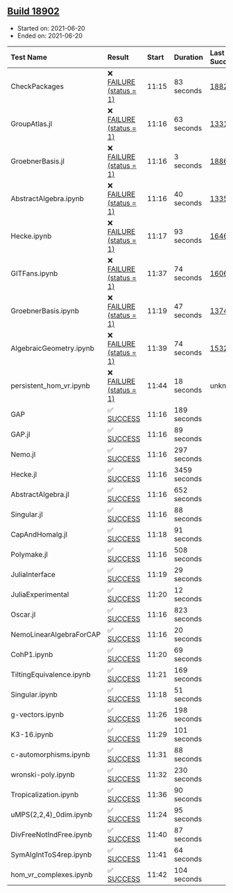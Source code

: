 ## [Build 18902](https://oscarci.mathematik.uni-kl.de/job/oscar/18902/)

* Started on: 2021-06-20
* Ended on: 2021-06-20

| Test Name    | Result | Start | Duration | Last Success | First Failure |
|:-------------|:-------|:------|:---------|:-------------|:--------------|
| CheckPackages | ❌ [FAILURE (status = 1)](https://oscarci.mathematik.uni-kl.de/job/oscar/18902/artifact/logs/build-18902/CheckPackages.log) | 11:15 | 83 seconds | [18822](https://oscarci.mathematik.uni-kl.de/job/oscar/18822/) | [18823](https://oscarci.mathematik.uni-kl.de/job/oscar/18823/) |
| GroupAtlas.jl | ❌ [FAILURE (status = 1)](https://oscarci.mathematik.uni-kl.de/job/oscar/18902/artifact/logs/build-18902/GroupAtlas.jl.log) | 11:16 | 63 seconds | [13311](https://oscarci.mathematik.uni-kl.de/job/oscar/13311/) | [13312](https://oscarci.mathematik.uni-kl.de/job/oscar/13312/) |
| GroebnerBasis.jl | ❌ [FAILURE (status = 1)](https://oscarci.mathematik.uni-kl.de/job/oscar/18902/artifact/logs/build-18902/GroebnerBasis.jl.log) | 11:16 | 3 seconds | [18864](https://oscarci.mathematik.uni-kl.de/job/oscar/18864/) | [18865](https://oscarci.mathematik.uni-kl.de/job/oscar/18865/) |
| AbstractAlgebra.ipynb | ❌ [FAILURE (status = 1)](https://oscarci.mathematik.uni-kl.de/job/oscar/18902/artifact/logs/build-18902/AbstractAlgebra.ipynb.log) | 11:16 | 40 seconds | [13355](https://oscarci.mathematik.uni-kl.de/job/oscar/13355/) | [13356](https://oscarci.mathematik.uni-kl.de/job/oscar/13356/) |
| Hecke.ipynb | ❌ [FAILURE (status = 1)](https://oscarci.mathematik.uni-kl.de/job/oscar/18902/artifact/logs/build-18902/Hecke.ipynb.log) | 11:17 | 93 seconds | [16463](https://oscarci.mathematik.uni-kl.de/job/oscar/16463/) | [16464](https://oscarci.mathematik.uni-kl.de/job/oscar/16464/) |
| GITFans.ipynb | ❌ [FAILURE (status = 1)](https://oscarci.mathematik.uni-kl.de/job/oscar/18902/artifact/logs/build-18902/GITFans.ipynb.log) | 11:37 | 74 seconds | [16068](https://oscarci.mathematik.uni-kl.de/job/oscar/16068/) | [16069](https://oscarci.mathematik.uni-kl.de/job/oscar/16069/) |
| GroebnerBasis.ipynb | ❌ [FAILURE (status = 1)](https://oscarci.mathematik.uni-kl.de/job/oscar/18902/artifact/logs/build-18902/GroebnerBasis.ipynb.log) | 11:19 | 47 seconds | [13748](https://oscarci.mathematik.uni-kl.de/job/oscar/13748/) | [13749](https://oscarci.mathematik.uni-kl.de/job/oscar/13749/) |
| AlgebraicGeometry.ipynb | ❌ [FAILURE (status = 1)](https://oscarci.mathematik.uni-kl.de/job/oscar/18902/artifact/logs/build-18902/AlgebraicGeometry.ipynb.log) | 11:39 | 74 seconds | [15322](https://oscarci.mathematik.uni-kl.de/job/oscar/15322/) | [15323](https://oscarci.mathematik.uni-kl.de/job/oscar/15323/) |
| persistent_hom_vr.ipynb | ❌ [FAILURE (status = 1)](https://oscarci.mathematik.uni-kl.de/job/oscar/18902/artifact/logs/build-18902/persistent_hom_vr.ipynb.log) | 11:44 | 18 seconds | unknown | unknown |
| GAP | ✅ [SUCCESS](https://oscarci.mathematik.uni-kl.de/job/oscar/18902/artifact/logs/build-18902/GAP.log) | 11:16 | 189 seconds |  |  |
| GAP.jl | ✅ [SUCCESS](https://oscarci.mathematik.uni-kl.de/job/oscar/18902/artifact/logs/build-18902/GAP.jl.log) | 11:16 | 89 seconds |  |  |
| Nemo.jl | ✅ [SUCCESS](https://oscarci.mathematik.uni-kl.de/job/oscar/18902/artifact/logs/build-18902/Nemo.jl.log) | 11:16 | 297 seconds |  |  |
| Hecke.jl | ✅ [SUCCESS](https://oscarci.mathematik.uni-kl.de/job/oscar/18902/artifact/logs/build-18902/Hecke.jl.log) | 11:16 | 3459 seconds |  |  |
| AbstractAlgebra.jl | ✅ [SUCCESS](https://oscarci.mathematik.uni-kl.de/job/oscar/18902/artifact/logs/build-18902/AbstractAlgebra.jl.log) | 11:16 | 652 seconds |  |  |
| Singular.jl | ✅ [SUCCESS](https://oscarci.mathematik.uni-kl.de/job/oscar/18902/artifact/logs/build-18902/Singular.jl.log) | 11:16 | 88 seconds |  |  |
| CapAndHomalg.jl | ✅ [SUCCESS](https://oscarci.mathematik.uni-kl.de/job/oscar/18902/artifact/logs/build-18902/CapAndHomalg.jl.log) | 11:18 | 91 seconds |  |  |
| Polymake.jl | ✅ [SUCCESS](https://oscarci.mathematik.uni-kl.de/job/oscar/18902/artifact/logs/build-18902/Polymake.jl.log) | 11:16 | 508 seconds |  |  |
| JuliaInterface | ✅ [SUCCESS](https://oscarci.mathematik.uni-kl.de/job/oscar/18902/artifact/logs/build-18902/JuliaInterface.log) | 11:19 | 29 seconds |  |  |
| JuliaExperimental | ✅ [SUCCESS](https://oscarci.mathematik.uni-kl.de/job/oscar/18902/artifact/logs/build-18902/JuliaExperimental.log) | 11:20 | 12 seconds |  |  |
| Oscar.jl | ✅ [SUCCESS](https://oscarci.mathematik.uni-kl.de/job/oscar/18902/artifact/logs/build-18902/Oscar.jl.log) | 11:16 | 823 seconds |  |  |
| NemoLinearAlgebraForCAP | ✅ [SUCCESS](https://oscarci.mathematik.uni-kl.de/job/oscar/18902/artifact/logs/build-18902/NemoLinearAlgebraForCAP.log) | 11:16 | 20 seconds |  |  |
| CohP1.ipynb | ✅ [SUCCESS](https://oscarci.mathematik.uni-kl.de/job/oscar/18902/artifact/logs/build-18902/CohP1.ipynb.log) | 11:20 | 69 seconds |  |  |
| TiltingEquivalence.ipynb | ✅ [SUCCESS](https://oscarci.mathematik.uni-kl.de/job/oscar/18902/artifact/logs/build-18902/TiltingEquivalence.ipynb.log) | 11:21 | 169 seconds |  |  |
| Singular.ipynb | ✅ [SUCCESS](https://oscarci.mathematik.uni-kl.de/job/oscar/18902/artifact/logs/build-18902/Singular.ipynb.log) | 11:18 | 51 seconds |  |  |
| g-vectors.ipynb | ✅ [SUCCESS](https://oscarci.mathematik.uni-kl.de/job/oscar/18902/artifact/logs/build-18902/g-vectors.ipynb.log) | 11:26 | 198 seconds |  |  |
| K3-16.ipynb | ✅ [SUCCESS](https://oscarci.mathematik.uni-kl.de/job/oscar/18902/artifact/logs/build-18902/K3-16.ipynb.log) | 11:29 | 101 seconds |  |  |
| c-automorphisms.ipynb | ✅ [SUCCESS](https://oscarci.mathematik.uni-kl.de/job/oscar/18902/artifact/logs/build-18902/c-automorphisms.ipynb.log) | 11:31 | 88 seconds |  |  |
| wronski-poly.ipynb | ✅ [SUCCESS](https://oscarci.mathematik.uni-kl.de/job/oscar/18902/artifact/logs/build-18902/wronski-poly.ipynb.log) | 11:32 | 230 seconds |  |  |
| Tropicalization.ipynb | ✅ [SUCCESS](https://oscarci.mathematik.uni-kl.de/job/oscar/18902/artifact/logs/build-18902/Tropicalization.ipynb.log) | 11:36 | 90 seconds |  |  |
| uMPS(2,2,4)_0dim.ipynb | ✅ [SUCCESS](https://oscarci.mathematik.uni-kl.de/job/oscar/18902/artifact/logs/build-18902/uMPS-2-2-4-_0dim.ipynb.log) | 11:24 | 95 seconds |  |  |
| DivFreeNotIndFree.ipynb | ✅ [SUCCESS](https://oscarci.mathematik.uni-kl.de/job/oscar/18902/artifact/logs/build-18902/DivFreeNotIndFree.ipynb.log) | 11:40 | 87 seconds |  |  |
| SymAlgIntToS4rep.ipynb | ✅ [SUCCESS](https://oscarci.mathematik.uni-kl.de/job/oscar/18902/artifact/logs/build-18902/SymAlgIntToS4rep.ipynb.log) | 11:41 | 64 seconds |  |  |
| hom_vr_complexes.ipynb | ✅ [SUCCESS](https://oscarci.mathematik.uni-kl.de/job/oscar/18902/artifact/logs/build-18902/hom_vr_complexes.ipynb.log) | 11:42 | 104 seconds |  |  |
